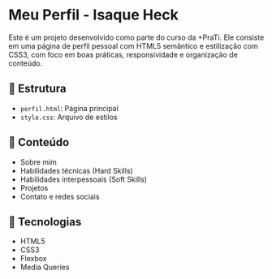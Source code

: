 # Meu Perfil - Isaque Heck

Este é um projeto desenvolvido como parte do curso da +PraTi. Ele consiste em uma página de perfil pessoal com HTML5 semântico e estilização com CSS3, com foco em boas práticas, responsividade e organização de conteúdo.

## 📁 Estrutura
- `perfil.html`: Página principal
- `style.css`: Arquivo de estilos

## 📌 Conteúdo
- Sobre mim
- Habilidades técnicas (Hard Skills)
- Habilidades interpessoais (Soft Skills)
- Projetos
- Contato e redes sociais

## 🚀 Tecnologias
- HTML5
- CSS3
- Flexbox
- Media Queries
